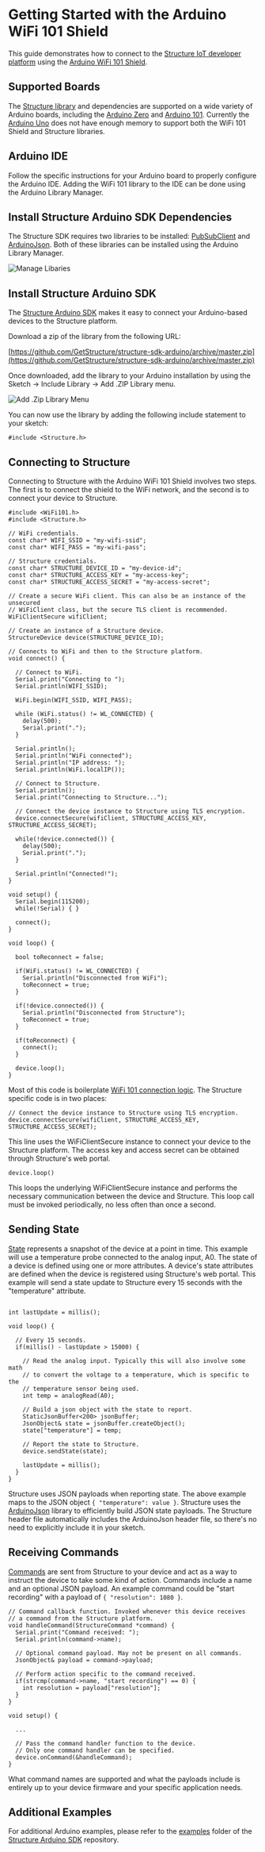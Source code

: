# Getting Started with the Arduino WiFi 101 Shield

This guide demonstrates how to connect to the [Structure IoT developer platform](https://getstructure.io) using the [Arduino WiFi 101 Shield](https://www.arduino.cc/en/Main/ArduinoWiFiShield101).

## Supported Boards
The [Structure library](https://github.com/GetStructure/structure-sdk-arduino) and dependencies are supported on a wide variety of Arduino boards, including the [Arduino Zero](https://www.arduino.cc/en/Main/ArduinoBoardZero) and [Arduino 101](https://www.arduino.cc/en/Main/ArduinoBoard101). Currently the [Arduino Uno](https://www.arduino.cc/en/Main/ArduinoBoardUno) does not have enough memory to support both the WiFi 101 Shield and Structure libraries.

## Arduino IDE
Follow the specific instructions for your Arduino board to properly configure the Arduino IDE. Adding the WiFi 101 library to the IDE can be done using the Arduino Library Manager.

## Install Structure Arduino SDK Dependencies
The Structure SDK requires two libraries to be installed: [PubSubClient](https://github.com/knolleary/pubsubclient) and [ArduinoJson](https://github.com/bblanchon/ArduinoJson). Both of these libraries can be installed using the Arduino Library Manager.

![Manage Libaries](http://cdn2.hubspot.net/hubfs/742943/Website/Landing_Pages/Builder_Kit_Instructions/manage-libraries.png?noresize=true "Manage Libaries")

## Install Structure Arduino SDK
The [Structure Arduino SDK](https://github.com/GetStructure/structure-sdk-arduino) makes it easy to connect your Arduino-based devices to the Structure platform.

Download a zip of the library from the following URL:

[https://github.com/GetStructure/structure-sdk-arduino/archive/master.zip](https://github.com/GetStructure/structure-sdk-arduino/archive/master.zip)

Once downloaded, add the library to your Arduino installation by using the Sketch -> Include Library -> Add .ZIP Library menu.

![Add .Zip Library Menu](http://cdn2.hubspot.net/hubfs/742943/Website/Landing_Pages/Builder_Kit_Instructions/add-zip-library-menu.png?noresize=true "Add .ZIP Library Menu")

You can now use the library by adding the following include statement to your sketch:

```arduino
#include <Structure.h>
```

## Connecting to Structure
Connecting to Structure with the Arduino WiFi 101 Shield involves two steps. The first is to connect the shield to the WiFi network, and the second is to connect your device to Structure.

```arduino
#include <WiFi101.h>
#include <Structure.h>

// WiFi credentials.
const char* WIFI_SSID = "my-wifi-ssid";
const char* WIFI_PASS = "my-wifi-pass";

// Structure credentials.
const char* STRUCTURE_DEVICE_ID = "my-device-id";
const char* STRUCTURE_ACCESS_KEY = "my-access-key";
const char* STRUCTURE_ACCESS_SECRET = "my-access-secret";

// Create a secure WiFi client. This can also be an instance of the unsecured
// WiFiClient class, but the secure TLS client is recommended.
WiFiClientSecure wifiClient;

// Create an instance of a Structure device.
StructureDevice device(STRUCTURE_DEVICE_ID);

// Connects to WiFi and then to the Structure platform.
void connect() {

  // Connect to WiFi.
  Serial.print("Connecting to ");
  Serial.println(WIFI_SSID);

  WiFi.begin(WIFI_SSID, WIFI_PASS);

  while (WiFi.status() != WL_CONNECTED) {
    delay(500);
    Serial.print(".");
  }

  Serial.println();
  Serial.println("WiFi connected");
  Serial.println("IP address: ");
  Serial.println(WiFi.localIP());

  // Connect to Structure.
  Serial.println();
  Serial.print("Connecting to Structure...");

  // Connect the device instance to Structure using TLS encryption.
  device.connectSecure(wifiClient, STRUCTURE_ACCESS_KEY, STRUCTURE_ACCESS_SECRET);

  while(!device.connected()) {
    delay(500);
    Serial.print(".");
  }

  Serial.println("Connected!");
}

void setup() {
  Serial.begin(115200);
  while(!Serial) { }

  connect();
}

void loop() {

  bool toReconnect = false;

  if(WiFi.status() != WL_CONNECTED) {
    Serial.println("Disconnected from WiFi");
    toReconnect = true;
  }

  if(!device.connected()) {
    Serial.println("Disconnected from Structure");
    toReconnect = true;
  }

  if(toReconnect) {
    connect();
  }

  device.loop();
}
```

Most of this code is boilerplate [WiFi 101 connection logic](https://www.arduino.cc/en/Guide/ArduinoWiFiShield101). The Structure specific code is in two places:

```arduino
// Connect the device instance to Structure using TLS encryption.
device.connectSecure(wifiClient, STRUCTURE_ACCESS_KEY, STRUCTURE_ACCESS_SECRET);
```

This line uses the WiFiClientSecure instance to connect your device to the Structure platform. The access key and access secret can be obtained through Structure's web portal.

```arduino
device.loop()
```

This loops the underlying WiFiClientSecure instance and performs the necessary communication between the device and Structure. This loop call must be invoked periodically, no less often than once a second.

## Sending State
[State](/devices/state) represents a snapshot of the device at a point in time. This example will use a temperature probe connected to the analog input, A0. The state of a device is defined using one or more attributes. A device's state attributes are defined when the device is registered using Structure's web portal. This example will send a state update to Structure every 15 seconds with the "temperature" attribute.

```arduino

int lastUpdate = millis();

void loop() {

  // Every 15 seconds.
  if(millis() - lastUpdate > 15000) {

    // Read the analog input. Typically this will also involve some math
    // to convert the voltage to a temperature, which is specific to the
    // temperature sensor being used.
    int temp = analogRead(A0);

    // Build a json object with the state to report.
    StaticJsonBuffer<200> jsonBuffer;
    JsonObject& state = jsonBuffer.createObject();
    state["temperature"] = temp;

    // Report the state to Structure.
    device.sendState(state);

    lastUpdate = millis();
  }
}

```

Structure uses JSON payloads when reporting state. The above example maps to the JSON object `{ "temperature": value }`. Structure uses the [ArduinoJson](https://github.com/bblanchon/ArduinoJson) library to efficiently build JSON state payloads. The Structure header file automatically includes the ArduinoJson header file, so there's no need to explicitly include it in your sketch.

## Receiving Commands
[Commands](/devices/commands) are sent from Structure to your device and act as a way to instruct the device to take some kind of action. Commands include a name and an optional JSON payload. An example command could be "start recording" with a payload of `{ "resolution": 1080 }`.

```arduino
// Command callback function. Invoked whenever this device receives
// a command from the Structure platform.
void handleCommand(StructureCommand *command) {
  Serial.print("Command received: ");
  Serial.println(command->name);

  // Optional command payload. May not be present on all commands.
  JsonObject& payload = command->payload;

  // Perform action specific to the command received.
  if(strcmp(command->name, "start recording") == 0) {
    int resolution = payload["resolution"];
  }
}

void setup() {

  ...

  // Pass the command handler function to the device.
  // Only one command handler can be specified.
  device.onCommand(&handleCommand);
}
```

What command names are supported and what the payloads include is entirely up to your device firmware and your specific application needs.

## Additional Examples
For additional Arduino examples, please refer to the [examples](https://github.com/GetStructure/structure-sdk-arduino/tree/master/examples) folder of the [Structure Arduino SDK](https://github.com/GetStructure/structure-sdk-arduino) repository.
